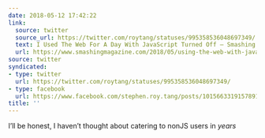 ```yaml
---
date: 2018-05-12 17:42:22
link:
  source: twitter
  source_url: https://twitter.com/roytang/statuses/995358536048697349/
  text: I Used The Web For A Day With JavaScript Turned Off — Smashing Magazine
  url: https://www.smashingmagazine.com/2018/05/using-the-web-with-javascript-turned-off/
source: twitter
syndicated:
- type: twitter
  url: https://twitter.com/roytang/statuses/995358536048697349/
- type: facebook
  url: https://www.facebook.com/stephen.roy.tang/posts/10156633191578912
title: ''
---
```


I’ll be honest, I haven’t thought about catering to nonJS users in *years*